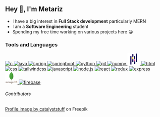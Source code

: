 <h2> Hey 👋, I'm Metariz</h2>

- I have a big interest in **Full Stack development** particularly MERN
- I am a **Software Engineering** student
- Spending my free time working on various projects here 😀


<h3 align='left'>Tools and Languages</h3>
<p align='left'>
<a href="https://www.w3schools.com/c/c_intro.php" target='_blank' rel='noreferrer'>
  <img src='https://upload.wikimedia.org/wikipedia/commons/1/18/C_Programming_Language.svg' alt="c" width="40" height="40"/>
</a>
<a href="https://www.java.com/en/" target='_blank' rel='noreferrer'>
<img src='https://www.vectorlogo.zone/logos/java/java-icon.svg' alt="java" width="40" height="40"/>
</a>
<a href="https://spring.io/" target='_blank' rel='noreferrer'>
<img src='https://upload.wikimedia.org/wikipedia/commons/7/79/Spring_Boot.svg' alt="spring" width="40" height="40"/>
</a>
<a href="https://spring.io/projects/spring-boot" target='_blank' rel='noreferrer'>
<img src='https://icons8.com/icon/A3Ulk2RcONKs/spring-boot' alt="springboot" width="40" height="40"/>
</a>

<a href="https://www.python.org/" target='_blank' rel='noreferrer'>
  <img src='https://www.vectorlogo.zone/logos/python/python-icon.svg' alt="python" width="40" height="40"/>
</a>
<a href="https://git-scm.com/" target='_blank' rel='noreferrer'>
  <img src='https://www.vectorlogo.zone/logos/git-scm/git-scm-icon.svg' alt="git" width="40" height="40"/>
</a>

<a href="https://numpy.org/" target='_blank' rel='noreferrer'>
  <img src='https://www.vectorlogo.zone/logos/numpy/numpy-icon.svg' alt="numpy" width="40" height="40"/>
</a>
<a href="https://pandas.pydata.org/" target='_blank' rel='noreferrer'>
  <img src='https://raw.githubusercontent.com/devicons/devicon/master/icons/pandas/pandas-original.svg' alt="pandas" width="40" height="40"/>
</a>

<a href="https://developer.mozilla.org/en-US/docs/Web/HTML" target='_blank' rel='noreferrer'>
  <img src='https://www.vectorlogo.zone/logos/w3_html5/w3_html5-icon.svg' alt="html" width="40" height="40"/>
</a>
<a href="https://developer.mozilla.org/en-US/docs/Web/CSS" target='_blank' rel='noreferrer'>
  <img src='https://www.vectorlogo.zone/logos/w3_css/w3_css-icon.svg' alt="css" width="40" height="40"/>
</a>
<a href="https://tailwindcss.com/" target='_blank' rel='noreferrer'>
  <img src='https://www.vectorlogo.zone/logos/tailwindcss/tailwindcss-icon.svg' alt="tailwindcss" width="40" height="40"/>
</a>
<a href="https://developer.mozilla.org/en-US/docs/Web/JavaScript" target='_blank' rel='noreferrer'>
  <img src='https://upload.vectorlogo.zone/logos/javascript/images/239ec8a4-163e-4792-83b6-3f6d96911757.svg' alt="javascript" width="40" height="40"/>
</a>
  <a href="https://nodejs.org/en" target='_blank' rel='noreferrer'>
  <img src='https://www.vectorlogo.zone/logos/nodejs/nodejs-ar21.svg' alt="node.js" width="40" height="40"/>
</a>
<a href="https://react.dev/" target='_blank' rel='noreferrer'>
  <img src='https://www.vectorlogo.zone/logos/reactjs/reactjs-icon.svg' alt="react" width="40" height="40"/>
</a>
<a href="https://redux.js.org/" target='_blank' rel='noreferrer'>
  <img src='https://cdn.worldvectorlogo.com/logos/redux.svg' alt="redux" width="40" height="40"/>
</a>
<a href="https://expressjs.com/" target='_blank' rel='noreferrer'>
  <img src='https://img.icons8.com/?size=512&id=2ZOaTclOqD4q&format=png' alt="express" width="40" height="40"/>
</a>
<a href="https://www.mongodb.com/" target='_blank' rel='noreferrer'>
  <img src='https://raw.githubusercontent.com/devicons/devicon/master/icons/mongodb/mongodb-original-wordmark.svg' alt="mongoDB" width="40" height="40"/>
</a>
<a href="https://firebase.google.com/" target='_blank' rel='noreferrer'>
  <img src='https://www.vectorlogo.zone/logos/firebase/firebase-icon.svg' alt="firebase" width="40" height="40"/>
</a>


</p>

<h6>Contributors</h6>
<a href="https://www.freepik.com/free-vector/cute-man-working-computer-with-coffee-cartoon-vector-icon-illustration-people-technology-icon-concept-isolated-premium-vector-flat-cartoon-style_20188201.htm#query=computer%20cartoon&position=0&from_view=keyword&track=ais">Profile image by catalyststuff</a> on Freepik
